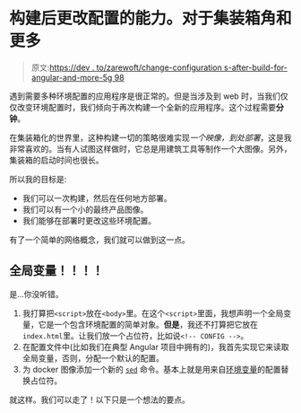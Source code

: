 # 构建后更改配置的能力。对于集装箱角和更多

> 原文:[https://dev . to/zarewoft/change-configuration s-after-build-for-angular-and-more-5g 98](https://dev.to/zarewoft/change-configurations-after-build-for-angular-and-more-5g98)

遇到需要多种环境配置的应用程序是很正常的。但是当涉及到 web 时，当我们仅仅改变环境配置时，我们倾向于再次构建一个全新的应用程序。这个过程需要**分钟**。

在集装箱化的世界里，这种构建一切的策略很难实现*一个映像，到处部署*，这是我非常喜欢的。当有人试图这样做时，它总是用建筑工具等制作一个大图像。另外，集装箱的启动时间也很长。

所以我的目标是:

*   我们可以一次构建，然后在任何地方部署。
*   我们可以有一个小的最终产品图像。
*   我们能够在部署时更改这些环境配置。

有了一个简单的网络概念，我们就可以做到这一点。

## [](#global-variables)全局变量！！！！

是...你没听错。

1.  我打算把`<script>`放在`<body>`里。在这个`<script>`里面，我想声明一个全局变量，它是一个包含环境配置的简单对象。**但是**，我还不打算把它放在`index.html`里。让我们放一个占位符，比如说`<!-- CONFIG -->`。
2.  在配置文件中(比如我们在典型 Angular 项目中拥有的)，我首先实现它来读取全局变量，否则，分配一个默认的配置。
3.  为 docker 图像添加一个新的 [`sed`](https://linux.die.net/man/1/sed) 命令。基本上就是用来自[环境变量](https://docs.docker.com/engine/reference/builder/#env)的配置替换占位符。

就这样。我们可以走了！以下只是一个想法的要点。